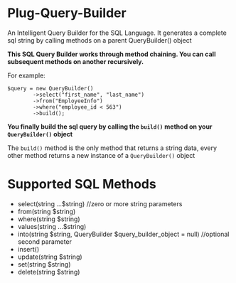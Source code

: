 # Plug-Query-Builder
An Intelligent Query Builder for the SQL Language. It generates a complete sql string by calling methods on a parent QueryBuilder() object

**This SQL Query Builder works through method chaining. You can call subsequent methods on another recursively.**

For example:

	$query = new QueryBuilder()
			->select("first_name", "last_name")
			->from("EmployeeInfo")
			->where("employee_id < 563")
			->build();

__You finally build the sql query by calling the `build()` method on your `QueryBuilder()` object__

The `build()` method is the only method that returns a string data, every other method returns a new instance
of a `QueryBuilder()` object

# Supported SQL Methods
+ select(string ...$string) //zero or more string parameters
+ from(string $string)
+ where(string $string)
+ values(string ...$string)
+ into(string $string, QueryBuilder $query_builder_object = null) //optional second parameter
+ insert()
+ update(string $string)
+ set(string $string)
+ delete(string $string)